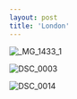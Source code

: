 ```yaml
---
layout: post
title: 'London'
---
```


![_MG_1433_1](https://github.com/kathybeyer/kathybeyer.github.io/assets/121460653/b694f4a2-f38a-4736-bbcb-bfb9d4829de5)

![DSC_0003](https://github.com/kathybeyer/kathybeyer.github.io/assets/121460653/9ad9c51d-36ee-43fd-8ef7-56f134f29e33)

![DSC_0014](https://github.com/kathybeyer/kathybeyer.github.io/assets/121460653/9550221e-af88-4899-9161-20afec2190be)


